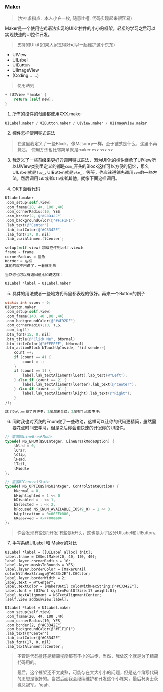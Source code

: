 ### Maker
>(大神求指点，本人小白一枚, 随意吐槽, 代码实现起来很容易)
>
Maker是一个使用链式语法实现的UIKit控件的小小的框架，轻松的学习之后可以实现快速的UI控件开发。

>支持的UIkit(如果大家觉得好可以一起维护这个东东)
>
* UIView
* UILabel
* UIButton
* UIImageView
* (Coding... ...)


>使用法则
>
```Objective-C
+ (UIView *)maker {
    return [self new];
}
```
1. 所有的控件的创建都使用XXX.maker

```Objective-C
UILabel.maker / UIButton.maker / UIView.maker / UIImageView.maker

```
2. 控件怎样使用链式语法
> 在这里我定义了一些Block，像Masonry一样，至于链式是什么，这里不再赘述。
>使用方法也比较简单就是maker.xxx.xxx.xx

3. 我定义了一些前缀来更好的调用链式语法，因为UIKit的控件继承了UIView所以UIView类别里定义的都是`com_`开头的Block这样可以方便的记忆，那么UILabel就是`lab_`, UIButton就是`btn_`，等等，你应该遵循先调用`com`的一些方法，然后调用`lab`或者`btn`或者其他，就像下面这样调用。

4. OK下面看代码
```Objective-C
UILabel.maker
.com_setup(self.view)
.com_frame(20, 40, 100 ,40)
.com_cornerRadius(10, YES)
.com_border(2, @"#C3342E")
.com_backgroundColor(@"#F1F1F1")
.lab_text(@"Center")
.lab_textColor(@"#C3342E")
.lab_font(17, 0, nil)
.lab_textAlinment(lCenter);

setup(self.view) 加载控件到self.view上
frame = frame
cornerRadius = 圆角
border = 边框
其他的就不用讲了，一看就明白

当然你也可以有返回值比如说这样：

UILabel *label = UILabel.maker

```

5. 具体的用法或者一些地方代码里都表现的很好。再来一个Button的例子
```Objective-C
static int count = 0;
UIButton.maker
.com_setup(self.view)
.com_frame(140, 40 ,80 ,40)
.com_backgroundColor(@"#4E92DF")
.com_cornerRadius(10, YES)
.com_tag(1)
.btn_font(15, 0, nil)
.btn_title(@"Click Me", bNormal)
.btn_titleColor(@"#FFFFFF", bNormal)
.btn_actionBlock(bTouchUpInside, ^(id sender){
    count ++;
    if (count == 4) {
        count = 1;
    }
    if (count == 1) {
        label.lab_textAlinment(lLeft).lab_text(@"Left");
    } else if (count == 2) {
        label.lab_textAlinment(lCenter).lab_text(@"Center");
    } else if (count == 3) {
        label.lab_textAlinment(lRight).lab_text(@"Right");
    }
});

这个Button做了两件事，1是渲染自己，2是有个点击事件。

```

6. 同时我也对系统的Enum做了一些改动，这样可以让你的代码更精简，虽然需要花点时间去学习，但是之后你会更快速的开发你的UI控件。
```Objective-C
// 重置NSLineBreakMode
typedef NS_ENUM(NSUInteger, LineBreakModeOption) {
    lWord = 0,
    lChar,
    lClip,
    lHead,
    lTail,
    lMiddle
};

// 重置UIControlState
typedef NS_OPTIONS(NSUInteger, ControlStateOption) {
    bNormal = 0,
    bHighlighted = 1 << 0,
    bDisabled = 1 << 1,
    bSelected = 1 << 2,
    bFocused NS_ENUM_AVAILABLE_IOS(9_0) = 1 << 3,
    bApplication = 0x00FF0000,
    bReserved = 0xFF000000
};
```
> 你会发现有些是`l`开发 有些是`b`开头，这也是为了区分UILabel和UIButton。

7. 手写系统UILabel 和 Maker的对比
```
UILabel *label = [[UILabel alloc] init];
label.frame = CGRectMake(20, 40, 100, 40);
label.layer.cornerRadius = 10;
label.layer.masksToBounds = YES;
label.layer.borderColor = [MakerUntil colorWithHexString:@"#C3342E"].CGColor;
label.layer.borderWidth = 2;
label.text = @"Center";
label.textColor = [MakerUntil colorWithHexString:@"#C3342E"];
label.font = [UIFont systemFontOfSize:17 weight:0];
label.textAlignment = NSTextAlignmentCenter;
[self.view addSubview:label];

UILabel *label = UILabel.maker
.com_setup(self.view)
.com_frame(20, 40, 100 ,40)
.com_cornerRadius(10, YES)
.com_border(2, @"#C3342E")
.com_backgroundColor(@"#F1F1F1")
.lab_text(@"Center")
.lab_textColor(@"#C3342E")
.lab_font(17, 0, nil)
.lab_textAlinment(lCenter);
```
> 不管是代码量还是精简程度都有不小的进步，当然，我做这个就是为了精简代码用的。
>
>最后，这个框架还不太成熟，可能存在大大小小的问题，但是这个编写代码的思想是很好的。当然后面我会继续维护和开发这个小框架，最后祝勇士获得总冠军。Yeah.
